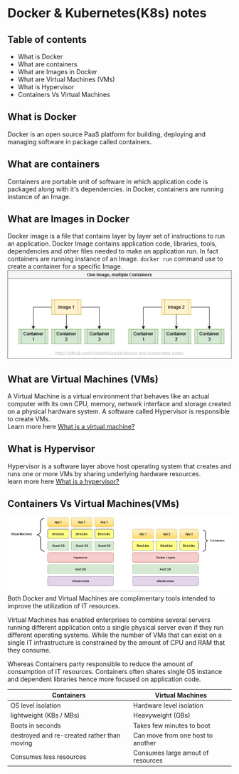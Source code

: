 # Docker & Kubernetes(K8s) notes
## Table of contents

- What is Docker
- What are containers
- What are Images in Docker
- What are Virtual Machines (VMs)
- What is Hypervisor
- Containers Vs Virtual Machines


## What is Docker
Docker is an open source PaaS platform for building, deploying and managing software in package called containers.

## What are containers
Containers are portable unit of software in which application code is packaged along with it's dependencies. in Docker, containers are running instance of an Image.

## What are Images in Docker
Docker image is a file that contains layer by layer set of instructions to run an application. Docker Image contains application code, libraries, tools, dependencies and other files needed to make an application run. In fact containers are running instance of an Image. `docker run` command use to create a container for a specific Image.  
![Many Containers can be created from single Docker image](/images/one-image-multiple-containers.jpg "Many Containers can be created from single Docker image")

## What are Virtual Machines (VMs)
A Virtual Machine is a virtual environment that behaves like an actual computer with its own CPU, memory, network interface and storage created on a physical hardware system. A software called Hypervisor is responsible to create VMs.  
Learn more here [What is a virtual machine?](https://www.vmware.com/topics/glossary/content/virtual-machine.html)

## What is Hypervisor
Hypervisor is a software layer above host operating system that creates and runs one or more VMs by sharing underlying hardware resources.  
learn more here [What is a hypervisor?](https://www.vmware.com/topics/glossary/content/hypervisor.html)


## Containers Vs Virtual Machines(VMs)
![Containers Vs Virtual Machine](/images/virtual-machines-vs-containers.jpg "Containers Vs Virtual Machine") 
Both Docker and Virtual Machines are complimentary tools intended to improve the utilization of IT resources.  

Virtual Machines has enabled enterprises to combine several servers running different application onto a single physical server even if they run different operating systems. While the number of VMs that can exist on a single IT infrastructure is constrained by the amount of CPU and RAM that they consume.  

Whereas Containers party responsible to reduce the amount of consumption of IT resources. Containers often shares single OS instance and dependent libraries hence more focused on application code.  

| Containers      | Virtual Machines |
| ----------- | ----------- |
| OS level isolation   | Hardware level isolation         |
| lightweight (KBs / MBs)   | Heavyweight (GBs)        |
| Boots in seconds      | Takes few minutes to boot       |
| destroyed and re-created rather than moving   | Can move from one host to another        |
| Consumes less resources   | Consumes large amout of resources        |

